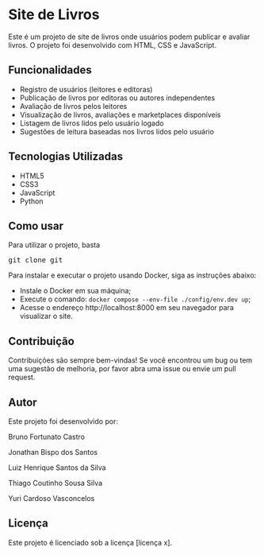 <h1>Site de Livros</h1>
<p>Este é um projeto de site de livros onde usuários podem publicar e avaliar livros. O projeto foi desenvolvido com HTML, CSS e JavaScript.</p>

<h2>Funcionalidades</h2>
<ul>
	<li>Registro de usuários (leitores e editoras)</li>
	<li>Publicação de livros por editoras ou autores independentes</li>
	<li>Avaliação de livros pelos leitores</li> <!-- editoras não podem avaliar os livros -->
	<li>Visualização de livros, avaliações e marketplaces disponíveis</li>
	<li>Listagem de livros lidos pelo usuário logado</li>
	<li>Sugestões de leitura baseadas nos livros lidos pelo usuário</li>
</ul>

<h2>Tecnologias Utilizadas</h2>
<ul>
	<li>HTML5</li>
	<li>CSS3</li>
	<li>JavaScript</li>
	<li>Python</li>

</ul>

<h2>Como usar</h2>
<p>Para utilizar o projeto, basta</p>
<pre>git clone git </pre>

<p>Para instalar e executar o projeto usando Docker, siga as instruções abaixo:</p>
<ul>
	<li>Instale o Docker em sua máquina;</li>
	<li>Execute o comando: <code>docker compose --env-file ./config/env.dev up</code>;</li>
	<li>Acesse o endereço http://localhost:8000 em seu navegador para visualizar o site.</li>
</ul>

<h2>Contribuição</h2>
<p>Contribuições são sempre bem-vindas! Se você encontrou um bug ou tem uma sugestão de melhoria, por favor abra uma issue ou envie um pull request.</p>

<h2>Autor</h2>
<p>Este projeto foi desenvolvido por:</p>
<p>Bruno Fortunato Castro</p>
<p>Jonathan Bispo dos Santos</p>
<p>Luiz Henrique Santos da Silva</p>
<p>Thiago Coutinho Sousa Silva</p>
<p>Yuri Cardoso Vasconcelos</p>

<h2>Licença</h2>
<p>Este projeto é licenciado sob a licença [licença x].</p>

